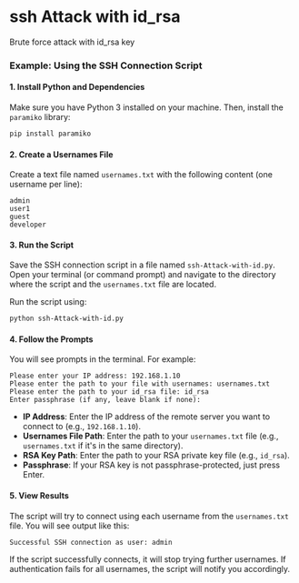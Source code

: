 # ssh Attack with id_rsa

Brute force attack with id_rsa key

### Example: Using the SSH Connection Script

#### 1. **Install Python and Dependencies**

Make sure you have Python 3 installed on your machine. Then, install the `paramiko` library:

```bash
pip install paramiko
```

#### 2. **Create a Usernames File**

Create a text file named `usernames.txt` with the following content (one username per line):

```
admin
user1
guest
developer
```

#### 3. **Run the Script**

Save the SSH connection script in a file named `ssh-Attack-with-id.py`. Open your terminal (or command prompt) and navigate to the directory where the script and the `usernames.txt` file are located.

Run the script using:

```bash
python ssh-Attack-with-id.py
```

#### 4. **Follow the Prompts**

You will see prompts in the terminal. For example:

```
Please enter your IP address: 192.168.1.10
Please enter the path to your file with usernames: usernames.txt
Please enter the path to your id_rsa file: id_rsa
Enter passphrase (if any, leave blank if none): 
```

- **IP Address**: Enter the IP address of the remote server you want to connect to (e.g., `192.168.1.10`).
- **Usernames File Path**: Enter the path to your `usernames.txt` file (e.g., `usernames.txt` if it's in the same directory).
- **RSA Key Path**: Enter the path to your RSA private key file (e.g., `id_rsa`).
- **Passphrase**: If your RSA key is not passphrase-protected, just press Enter.

#### 5. **View Results**

The script will try to connect using each username from the `usernames.txt` file. You will see output like this:

```
Successful SSH connection as user: admin
```

If the script successfully connects, it will stop trying further usernames. If authentication fails for all usernames, the script will notify you accordingly.
